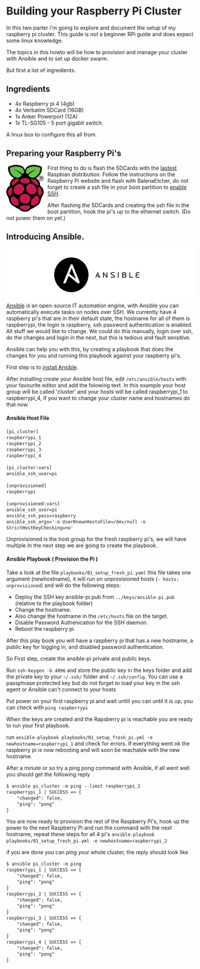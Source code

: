 # Building your Raspberry Pi Cluster

In this two parter i'm going to explore and document the setup of my raspberry pi cluster. This guide is not a beginner RPi guide and does expect some linux knowledge.

The topics in this howto will be how to provision and manage your cluster with Ansible and to set up docker swarm.

But first a list of ingredients.

## Ingredients
* 4x Raspberry pi 4 (4gb)
* 4x Verbatim SDCard (16GB)
* 1x Anker Powerport (12A)
* 1x TL-SG105 - 5 port gigabit switch.

A linux box to configure this all from.

## Preparing your Raspberry Pi's
<img src="https://raw.githubusercontent.com/xRmg/pi-cluster/master/docs/images/RPi-Logo-Reg-SCREEN-199x250.png"
     alt="Markdown Monster icon"
     style="float: left; margin-right: 10px; width: 100px; height: auto;" />
First thing to do is flash the SDCards with the [lastest](https://www.raspberrypi.org/downloads/raspbian/) Raspbian distribution. Follow the instructions on the Raspberry Pi website and flash with BalenaEtcher, do not forget to create a ssh file in your boot partition to [enable SSH](https://www.raspberrypi.org/documentation/remote-access/ssh/).

After flashing the SDCards and creating the ssh file in the boot partition, hook the pi's up to the ethernet switch. (Do not power them on yet.)

## Introducing Ansible.

<img src="https://raw.githubusercontent.com/xRmg/pi-cluster/master/docs/images/ansible.png"
     alt="Markdown Monster icon"
     style="float: left; margin-right: 10px; background: white;"/>

[Ansible](https://www.ansible.com/) is an open-source IT automation engine, with Ansible you can automatically execute tasks on nodes over SSH. We currently have 4 raspberry pi's that are in their default state, the hostname for all of them is raspberrypi, the login is raspberry, ssh password authentication is enabled. All stuff we would like to change. We could do this manually, login over ssh, do the changes and login in the next, but this is tedious and fault sensitive. 

Ansible can help you with this, by creating a playbook that does the changes for you and running this playbook against your raspberry pi's.

First step is to [install Ansible](https://docs.ansible.com/ansible/latest/installation_guide/intro_installation.html).

After installing create your Ansible host file, edit `/etc/ansible/hosts` with your favourite editor and add the folowing text. In this example your host group will be called 'cluster' and your hosts will be called raspberrypi_1 to raspberrypi_4, if you want to change your cluster name and hostnames do that now.

#### Ansible Host File

```
[pi_cluster]
raspberrypi_1
raspberrypi_2
raspberrypi_3
raspberrypi_4

[pi_cluster:vars]
ansible_ssh_user=pi

[unprovisioned]
raspberrypi

[unprovisioned:vars]
ansible_ssh_user=pi
ansible_ssh_pass=raspberry
ansible_ssh_args='-o UserKnownHostsFile=/dev/null -o StrictHostKeyChecking=no'
```

Unprovisioned is the host group for the fresh raspberry pi's, we will have multiple 
In the next step we are going to create the playbook.

#### Ansible Playbook ( Provision the Pi )

Take a look at the file `playbooks/01_setup_fresh_pi.yaml` this file takes one argument (newhostname), it will run on unprovisioned hosts (`- hosts: unprovisioned`) and will do the following steps:

* Deploy the SSH key ansible-pi.pub from `../keys/ansible-pi.pub` (relative to the playbook folder)
* Change the hostname.
* Also change the hostname in the `/etc/hosts` file on the target.
* Disable Password Authenication for the SSH daemon.
* Reboot the raspberry pi.

After this play book you will have a raspberry pi that has a new hostname, a public key for logging in, and disabled password authentication.

So First step, create the ansible-pi private and public keys.

Run `ssh-keygen -b 4096` and store the public key in the keys folder and add the private key to your `~/.ssh/` folder and `~/.ssh/config`. You can use a passphrase protected key but do not forget to load your key in the ssh agent or Ansible can't connect to your hosts

Put power on your first raspberry pi and wait untill you can until it is up, you can check with `ping raspberrypi` 

When the keys are created and the Rapsberry pi is reachable you are ready to run your first playbook.

run `ansible-playbook playbooks/01_setup_fresh_pi.yml -e newhostname=raspberrypi_1` and check for errors. If everything went ok the raspberry pi is now rebooting and will soon be reachable with the new hostname.

After a minute or so try a ping pong command with Ansible, if all went well you should get the following reply

```
$ ansible pi_cluster -m ping --limit raspberrypi_1
raspberrypi_1 | SUCCESS => {
    "changed": false,
    "ping": "pong"
}
```

You are now ready to provision the rest of the Raspberry Pi's, hook up the power to the next Raspberry Pi and run the command with the next hostname, repeat these steps for all 4 pi's
`ansible-playbook playbooks/01_setup_fresh_pi.yml -e newhostname=raspberrypi_2`


if you are done you can ping your whole cluster, the reply should look like

```
$ ansible pi_cluster -m ping
raspberrypi_1 | SUCCESS => {
    "changed": false,
    "ping": "pong"
}
raspberrypi_2 | SUCCESS => {
    "changed": false,
    "ping": "pong"
}
raspberrypi_3 | SUCCESS => {
    "changed": false,
    "ping": "pong"
}
raspberrypi_4 | SUCCESS => {
    "changed": false,
    "ping": "pong"
}
```
